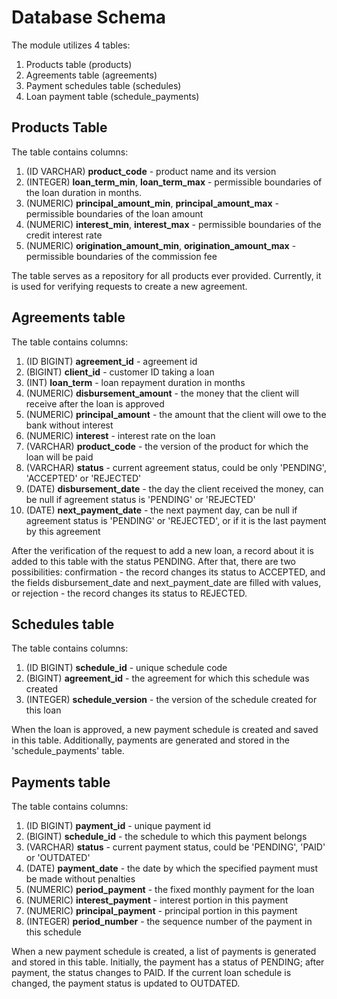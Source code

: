 # Database Schema
The module utilizes 4 tables:
1. Products table (products)
2. Agreements table (agreements)
3. Payment schedules table (schedules)
4. Loan payment table (schedule_payments)

## Products Table
The table contains columns:
1. (ID VARCHAR) **product_code** - product name and its version
2. (INTEGER) **loan_term_min**, **loan_term_max** - permissible boundaries of the loan duration in months.
3. (NUMERIC) **principal_amount_min**, **principal_amount_max** - permissible boundaries of the loan amount
4. (NUMERIC) **interest_min**, **interest_max** - permissible boundaries of the credit interest rate
5. (NUMERIC) **origination_amount_min**, **origination_amount_max** - permissible boundaries of the commission fee

The table serves as a repository for all products ever provided. Currently, it is used for verifying 
requests to create a new agreement.

## Agreements table
The table contains columns:
1. (ID BIGINT) **agreement_id** - agreement id
2. (BIGINT) **client_id** - customer ID taking a loan
3. (INT) **loan_term** - loan repayment duration in months
4. (NUMERIC) **disbursement_amount** - the money that the client will receive after the loan is approved
5. (NUMERIC) **principal_amount** - the amount that the client will owe to the bank without interest
6. (NUMERIC) **interest** - interest rate on the loan
7. (VARCHAR) **product_code** - the version of the product for which the loan will be paid
8. (VARCHAR) **status** - current agreement status, could be only 'PENDING', 'ACCEPTED' or 'REJECTED'
9. (DATE) **disbursement_date** - the day the client received the money, can be null if agreement status is
'PENDING' or 'REJECTED'
10. (DATE) **next_payment_date** - the next payment day, can be null if agreement status is
    'PENDING' or 'REJECTED', or if it is the last payment by this agreement

After the verification of the request to add a new loan, a record about it is added to this table 
with the status PENDING. After that, there are two possibilities: confirmation - the record 
changes its status to ACCEPTED, and the fields disbursement_date and next_payment_date are filled 
with values, or rejection - the record changes its status to REJECTED.

## Schedules table
The table contains columns:
1. (ID BIGINT) **schedule_id** - unique schedule code
2. (BIGINT) **agreement_id** - the agreement for which this schedule was created 
3. (INTEGER) **schedule_version** - the version of the schedule created for this loan

When the loan is approved, a new payment schedule is created and saved in this table. 
Additionally, payments are generated and stored in the 'schedule_payments' table.

## Payments table
The table contains columns:
1. (ID BIGINT) **payment_id** - unique payment id
2. (BIGINT) **schedule_id** - the schedule to which this payment belongs
3. (VARCHAR) **status** - current payment status, could be 'PENDING', 'PAID' or 'OUTDATED'
4. (DATE) **payment_date** - the date by which the specified payment must be made without penalties
5. (NUMERIC) **period_payment** - the fixed monthly payment for the loan
6. (NUMERIC) **interest_payment** - interest portion in this payment
7. (NUMERIC) **principal_payment** - principal portion in this payment
8. (INTEGER) **period_number** - the sequence number of the payment in this schedule

When a new payment schedule is created, a list of payments is generated and stored in this table. 
Initially, the payment has a status of PENDING; after payment, the status changes to PAID. If the 
current loan schedule is changed, the payment status is updated to OUTDATED.
